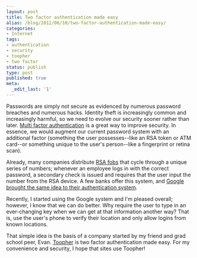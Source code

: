 ```yaml
---
layout: post
title: Two factor authentication made easy
alias: /blog/2012/06/10/two-factor-authentication-made-easy/
categories:
- Internet
tags:
- authentication
- security
- toopher
- two factor
status: publish
type: post
published: true
meta:
  _edit_last: '1'
---
```

Passwords are simply not secure as evidenced by numerous password breaches and numerous hacks. Identity theft is increasingly common and increasingly harmful, so we need to evolve our security sooner rather than later. <a title="Wikipedia: two factor authentication" href="https://en.wikipedia.org/wiki/Two-factor_authentication" target="_blank">Multi factor authentication</a> is a great way to improve security. In essence, we would augment our current password system with an additional factor (something the user possesses--like an RSA token or ATM card--or something unique to the user's person--like a fingerprint or retina scan).

Already, many companies distribute <a title="Two factor authentication - token generators" href="https://en.wikipedia.org/wiki/Two-factor_authentication#Tokens_with_a_display_.28disconnected_tokens.29" target="_blank">RSA fobs</a> that cycle through a unique series of numbers; whenever an employee logs in with the correct password, a secondary check is issued and requires that the user input the number from the RSA device. A few banks offer this system, and <a title="Google offers two factor authentication" href="https://googleblog.blogspot.com/2011/02/advanced-sign-in-security-for-your.html" target="_blank">Google brought the same idea to their authentication system</a>.

Recently, I started using the Google system and I'm pleased overall; however, I know that we can do better. Why require the user to type in an ever-changing key when we can get at that information another way? That is, use the user's phone to verify their location and only allow logins from known locations.

That simple idea is the basis of a company started by my friend and grad school peer, Evan. <a title="Two factor authentication done right " href="https://www.toopher.com/" target="_blank">Toopher</a> is two factor authentication made easy. For my convenience and security, I hope that sites use Toopher!
